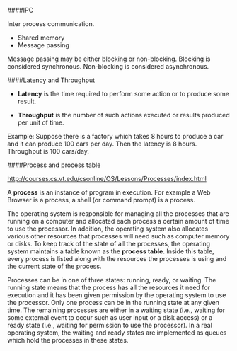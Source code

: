 ####IPC

Inter process communication.
- Shared memory
- Message passing

Message passing may be either blocking or non-blocking. Blocking is considered synchronous. Non-blocking is considered asynchronous.



####Latency and Throughput

- **Latency** is the time required to perform some action or to produce some result.

- **Throughput** is the number of such actions executed or results produced per unit of time. 

Example: Suppose there is a factory which takes 8 hours to produce a car and it can produce 100 cars per day. Then the latency is 8 hours. Throughput is 100 cars/day.


####Process and process table

http://courses.cs.vt.edu/csonline/OS/Lessons/Processes/index.html

A **process** is an instance of program in execution. For example a Web Browser is a process, a shell (or command prompt) is a process.

The operating system is responsible for managing all the processes that are running on a computer and allocated each process a certain amount of time to use the processor. In addition, the operating system also allocates various other resources that processes will need such as computer memory or disks. To keep track of the state of all the processes, the operating system maintains a table known as the **process table**. Inside this table, every process is listed along with the resources the processes is using and the current state of the process.

Processes can be in one of three states: running, ready, or waiting. The running state means that the process has all the resources it need for execution and it has been given permission by the operating system to use the processor. Only one process can be in the running state at any given time. The remaining processes are either in a waiting state (i.e., waiting for some external event to occur such as user input or a disk access) or a ready state (i.e., waiting for permission to use the processor). In a real operating system, the waiting and ready states are implemented as queues which hold the processes in these states. 





